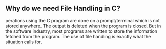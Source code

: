 <h2>Why do we need File Handling in C?</h2>

perations using the C program are done on a prompt/terminal which is not stored anywhere. The output is deleted when the program is closed. But in the software industry, most programs are written to store the information fetched from the program. The use of file handling is exactly what the situation calls for.
